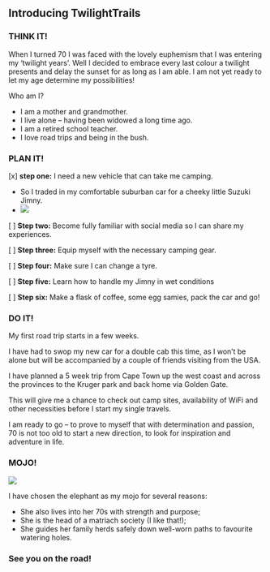 ## Introducing TwilightTrails

### THINK IT!


When I turned 70 I was faced with the lovely euphemism that I was entering my ‘twilight years’.   Well I decided to embrace every last colour a twilight presents and delay the sunset for as long as I am able.  I am not yet ready to let my age determine my possibilities!

Who am I?

* I am a mother and grandmother. 
* I live alone – having been widowed a long time ago.
* I am a retired school teacher.
* I love road trips and being in the bush.

### PLAN IT!

[x] **step one:** I need a new vehicle that can take me camping.  
  - So I traded in my comfortable suburban car for a cheeky little Suzuki Jimny. 
  - ![](https://i.imgur.com/AvbK7MD.jpg)

[ ] **Step two:** Become fully familiar with social media so I can share my experiences.

[ ] **Step three:** Equip myself with the necessary camping gear. 

[ ] **Step four:** Make sure I can change a tyre.

[ ] **Step five:** Learn how to handle my Jimny in wet conditions  

[ ] **Step six:** Make a flask of coffee, some egg samies, pack the car and go!

### DO IT!

My first road trip starts in a few weeks. 

I have had to swop my new car for a double cab this time, as I won’t be alone but will be accompanied by a couple of friends visiting from the USA. 

I have planned a 5 week trip from Cape Town up the west coast and across the provinces to the Kruger park and back home via Golden Gate. 

This will give me a chance to check out camp sites, availability of WiFi and other necessities before I start my single travels. 

I am ready to go – to prove to myself that with determination and passion, 70 is not too old to start a new direction, to look for inspiration and adventure in life.

### MOJO!

![](https://i.imgur.com/crLL8AP.png)


I have chosen the elephant as my mojo for several reasons:

* She also lives into her 70s with strength and purpose; 
* She is the head of a matriach society (I like that!); 
* She guides her family herds safely down well-worn paths to favourite watering holes. 

###  See you on the road!
